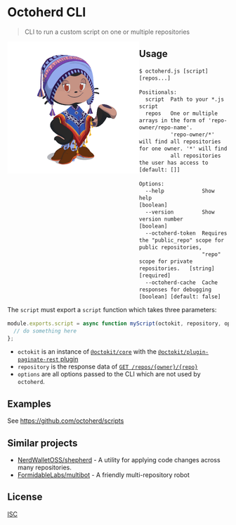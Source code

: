# Octoherd CLI

> CLI to run a custom script on one or multiple repositories

<a href="https://myoctocat.dev/@gr2m/octoherd/"><img alt="Octoherd Avatar" src="assets/octoherd.gif" width=300 height=300 align=left></a>

## Usage

```
$ octoherd.js [script] [repos...]

Positionals:
  script  Path to your *.js script
  repos   One or multiple arrays in the form of 'repo-owner/repo-name'.
          'repo-owner/*' will find all repositories for one owner. '*' will find
          all repositories the user has access to                  [default: []]

Options:
  --help            Show help                                          [boolean]
  --version         Show version number                                [boolean]
  --octoherd-token  Requires the "public_repo" scope for public repositories,
                    "repo" scope for private repositories.   [string] [required]
  --octoherd-cache  Cache responses for debugging     [boolean] [default: false]
```

The `script` must export a `script` function which takes three parameters:

```js
module.exports.script = async function myScript(octokit, repository, options) {
  // do something here
};
```

- `octokit` is an instance of [`@octokit/core`](https://github.com/octokit/core.js) with the [`@octokit/plugin-paginate-rest` plugin](https://github.com/octokit/plugin-paginate-rest.js)
- `repository` is the response data of [`GET /repos/{owner}/{repo}`](https://developer.github.com/v3/repos/#get-a-repository)
- `options` are all options passed to the CLI which are not used by `octoherd`.

## Examples

See https://github.com/octoherd/scripts

## Similar projects

- [NerdWalletOSS/shepherd](https://github.com/NerdWalletOSS/shepherd) - A utility for applying code changes across many repositories.
- [FormidableLabs/multibot](https://github.com/FormidableLabs/multibot) - A friendly multi-repository robot

## License

[ISC](LICENSE.md)
